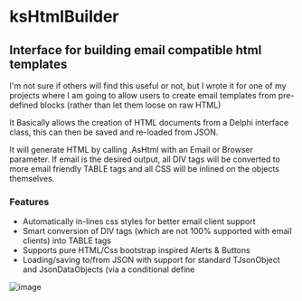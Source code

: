 # ksHtmlBuilder
## Interface for building email compatible html templates

I'm not sure if others will find this useful or not, but I wrote it for one of my projects where I am going to allow users to create email templates from pre-defined blocks (rather than let them loose on raw HTML)

It Basically allows the creation of HTML documents from a Delphi interface class, this can then be saved and re-loaded from JSON.  

It will generate HTML by calling .AsHtml with an Email or Browser parameter.  If email is the desired output, all DIV tags will be converted to more email friendly TABLE tags and all CSS will be inlined on the objects themselves.

### Features

- Automatically in-lines css styles for better email client support
- Smart conversion of DIV tags (which are not 100% supported with email clients) into TABLE tags
- Supports pure HTML/Css bootstrap inspired Alerts & Buttons
- Loading/saving to/from JSON with support for standard TJsonObject and JsonDataObjects (via a conditional define


![image](https://user-images.githubusercontent.com/1161351/212573304-ea30ed7c-9240-4f94-9f7e-5bf10d9cff08.png)
